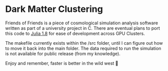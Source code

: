 # Dark Matter Clustering

Friends of Friends is a piece of cosmological simulation analysis software written as part of a university project in C. There are eventual plans to port this code to [Julia 1.8](https://julialang.org/downloads/) for ease of development across GPU Clusters.

The makefile currently exists within the /src folder, until I can figure out how to move it back into the main folder. The data required to run the simulation is not available for public release (from my knowledge).

Enjoy and remember, faster is better in the wild west 🤠

